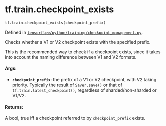 <div itemscope itemtype="http://developers.google.com/ReferenceObject">
<meta itemprop="name" content="tf.train.checkpoint_exists" />
<meta itemprop="path" content="Stable" />
</div>

# tf.train.checkpoint_exists

``` python
tf.train.checkpoint_exists(checkpoint_prefix)
```



Defined in [`tensorflow/python/training/checkpoint_management.py`](/code/stable/tensorflow/python/training/checkpoint_management.py).

Checks whether a V1 or V2 checkpoint exists with the specified prefix.

This is the recommended way to check if a checkpoint exists, since it takes
into account the naming difference between V1 and V2 formats.

#### Args:

* <b>`checkpoint_prefix`</b>: the prefix of a V1 or V2 checkpoint, with V2 taking
    priority.  Typically the result of `Saver.save()` or that of
    `tf.train.latest_checkpoint()`, regardless of sharded/non-sharded or
    V1/V2.

#### Returns:

A bool, true iff a checkpoint referred to by `checkpoint_prefix` exists.